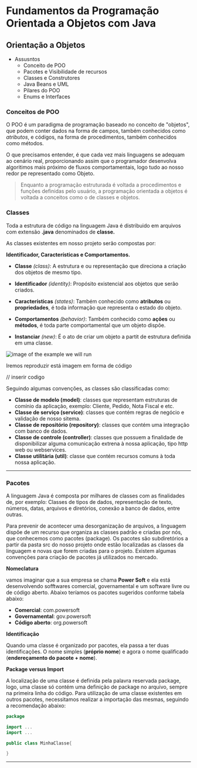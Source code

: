 # Fundamentos da Programação Orientada a Objetos com Java


## Orientação a Objetos

- Assusntos
    - Conceito de POO
    - Pacotes e Visibilidade de recursos
    - Classes e Construtores
    - Java Beans e UML
    - Pilares do POO
    - Enums e Interfaces


### Conceitos de POO

O POO é um paradigma de programação baseado no conceito de "objetos", que podem conter dados na forma de campos, também conhecidos como *atributos*, e códigos, na forma de procedimentos, também conhecidos como métodos.

O que precisamos entender, é que cada vez mais linguagens se adequam ao cenário real, proporcionando assim que o programador desenvolva algoritimos mais próximo de fluxos comportamentais, logo tudo ao nosso redor pe representado como Objeto.

> Enquanto a programação estruturada é voltada a procedimentos e funções definidas pelo usuário, a programação orientada a objetos é voltada a conceitos como o de classes e objetos.

### Classes

Toda a estrutura de código na linguagem Java é distribuido em arquivos com extensão **.java** denominados de **classe.**

As classes existentes em nosso projeto serão compostas por:

**Identificador, Características e Comportamentos.**

- **Classe** *(class)*: A estrutura e ou representação que direciona a criação dos objetos de mesmo tipo.

- **Identificador** *(identity)*: Propósito existencial aos objetos que serão criados.

- **Características** *(states)*: Também conhecido como **atributos** ou **propriedades**, é toda informação que representa o estado do objeto.

- **Comportamentos** *(behavior)*: Também conhecido como **ações** ou **métodos**, é toda parte comportamental que um objeto dispõe.

- **Instanciar** *(new)*: É o ato de criar um objeto a partit de estrutura definida em uma classe.

![image of the example we will run](https://openbaraza.org/wp-content/uploads/2019/07/Student-class.png)

Iremos reproduzir está imagem em forma de código

// inserir codigo

Seguindo algumas convenções, as classes são classificadas como:

- **Classe de modelo (model)**: classes que representam estruturas de comínio da aplicação, exemplo: Cliente, Pedido, Nota Fiscal e etc.
- **Classe de serviço (service)**: classes que contém regras de negócio e validação de nosso sitema.
- **Classe de repositório (repository)**: classes que contém uma integração com banco de dados.
- **Classe de controle (controller)**: classes que possuem a finalidade de disponibilizar alguma comunicação extrena à nossa aplicação, tipo http web ou webservices.
- **Classe utilitária (util)**: classe que contém recursos comuns à toda nossa aplicação.

---

### Pacotes

A linguagem Java é composta por milhares de classes com as finalidades de, por exemplo: Classes de tipos de dados, representação de texto, números, datas, arquivos e diretórios, conexão a banco de dados, entre outras.

Para prevenir de acontecer uma desorganização de arquivos, a linguagem dispõe de um recurso que organiza as classes padrão e criadas por nós, que conhecemos como pacotes (package). Os pacotes são subdiretórios a partir da pasta src do nosso projeto onde estão localizadas as classes da linguagem e novas que forem criadas para o projeto. Existem algumas convenções para criação de pacotes já utilizados no mercado.

**Nomeclatura**

vamos imaginar que a sua empresa se chama **Power Soft** e ela está desenvolvendo sofftwares comercial, governamental e um software livre ou de código aberto. Abaixo teríamos os pacotes sugeridos conforme tabela abaixo: 

- **Comercial**: com.powersoft
- **Governamental**: gov.powersoft
- **Código aberto**: org.powersoft

**Identificação**

Quando uma classe é organizado por pacotes, ela passa a ter duas identificações. O nome simples (**próprio nome**) e agora o nome qualificado (**endereçamento do pacote + nome**).


**Package versus Import**

A localização de uma classe é definida pela palavra reservada package, logo, uma classe só contém uma definição de package no arquivo, sempre na primeira linha do código. Para utilização de uma classe existentes em outros pacotes, necessitamos realizar a importação das mesmas, seguindo a recomendação abaixo: 

```Java
package

import ...
import ...

public class MinhaClasse{

}
```

---
